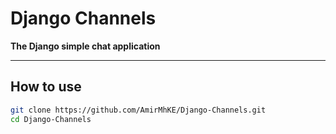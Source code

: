 # Django Channels

<b>The Django simple chat application</b>
<hr>

## How to use

```bash
git clone https://github.com/AmirMhKE/Django-Channels.git
cd Django-Channels
```
